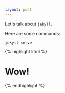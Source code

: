 ```yaml
---
layout: post
---
```


Let's talk about `jekyll`.

Here are some commands:

```
jekyll serve
```

{% highlight html %}
<h1> Wow! </h1>
{% endhighlight %}